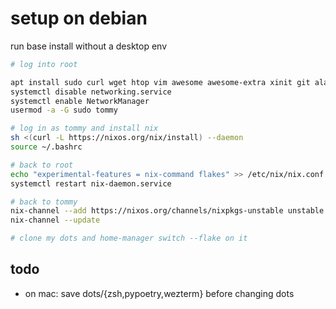 # setup on debian

run base install without a desktop env

```bash
# log into root

apt install sudo curl wget htop vim awesome awesome-extra xinit git alacritty picom wireplumber pipewire-pulse pipewire-alsa network-manager
systemctl disable networking.service
systemctl enable NetworkManager
usermod -a -G sudo tommy

# log in as tommy and install nix
sh <(curl -L https://nixos.org/nix/install) --daemon
source ~/.bashrc

# back to root
echo "experimental-features = nix-command flakes" >> /etc/nix/nix.conf
systemctl restart nix-daemon.service

# back to tommy
nix-channel --add https://nixos.org/channels/nixpkgs-unstable unstable
nix-channel --update

# clone my dots and home-manager switch --flake on it
```

## todo

- on mac: save dots/{zsh,pypoetry,wezterm} before changing dots
